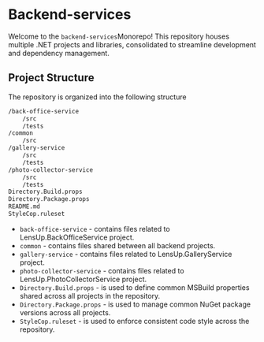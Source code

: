 # Backend-services
Welcome to the `backend-services`Monorepo! This repository houses multiple .NET projects and libraries, consolidated to streamline development and dependency management.

## Project Structure

The repository is organized into the following structure

```bash
/back-office-service
    /src
    /tests
/common
	/src
/gallery-service
    /src
    /tests
/photo-collector-service
    /src
    /tests
Directory.Build.props
Directory.Package.props
README.md
StyleCop.ruleset
```



- `back-office-service` - contains files related to LensUp.BackOfficeService project.
- `common` - contains files shared between all backend projects.
- `gallery-service`  - contains files related to LensUp.GalleryService project.
- `photo-collector-service`  - contains files related to LensUp.PhotoCollectorService project.
- `Directory.Build.props` - is used to define common MSBuild properties shared across all projects in the repository.
- `Directory.Package.props` - is used to manage common NuGet package versions across all projects.
- `StyleCop.ruleset` - is used to enforce consistent code style across the repository.
